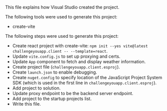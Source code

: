This file explains how Visual Studio created the project.

The following tools were used to generate this project:
- create-vite

The following steps were used to generate this project:
- Create react project with create-vite: `npm init --yes vite@latest challengeyouapp.client -- --template=react`.
- Update `vite.config.js` to set up proxying and certs.
- Update `App` component to fetch and display weather information.
- Create project file (`challengeyouapp.client.esproj`).
- Create `launch.json` to enable debugging.
- Create `nuget.config` to specify location of the JavaScript Project System SDK (which is used in the first line in `challengeyouapp.client.esproj`).
- Add project to solution.
- Update proxy endpoint to be the backend server endpoint.
- Add project to the startup projects list.
- Write this file.
